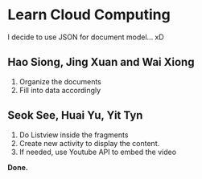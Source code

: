 # Learn Cloud Computing
I decide to use JSON for document model... xD
## Hao Siong, Jing Xuan and Wai Xiong
1. Organize the documents
2. Fill into data accordingly

## Seok See, Huai Yu, Yit Tyn
1. Do Listview inside the fragments
2. Create new activity to display the content.
3. If needed, use Youtube API to embed the video

**Done.**